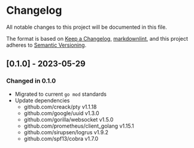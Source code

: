 # Changelog

All notable changes to this project will be documented in this file.

The format is based on [Keep a Changelog](https://keepachangelog.com/en/1.0.0/),
[markdownlint](https://dlaa.me/markdownlint/),
and this project adheres to [Semantic Versioning](https://semver.org/spec/v2.0.0.html).

## [0.1.0] - 2023-05-29

### Changed in 0.1.0

- Migrated to current `go mod` standards
- Update dependencies
  - github.com/creack/pty v1.1.18
  - github.com/google/uuid v1.3.0
  - github.com/gorilla/websocket v1.5.0
  - github.com/prometheus/client_golang v1.15.1
  - github.com/sirupsen/logrus v1.9.2
  - github.com/spf13/cobra v1.7.0
